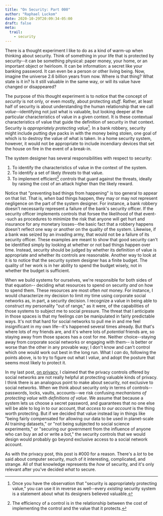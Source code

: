 ```yaml
---
title: "On Security: Part 000"
author: "Raphael Luckom"
date: 2020-10-29T20:09:34-05:00
draft: false
meta:
  trail:
    - security
---
```

There is a thought experiment I like to do as a kind of warm-up when
thinking about security. Think of something in your life that is protected
by security--it can be something physical: paper money, your home,
or an important object or heirloom. It can be information: a secret
like your banking password. It can even be a person or other living
being. Now, imagine the universe 2.6 billion years from now. Where is that thing?
What state is it in? Is it still valuable in the same way, or will its
value have changed or disappeared?

The purpose of this thought experiment is to notice that the concept of
_security_ is not only, or even mostly, about protecting _stuff_. Rather,
at least half of security is about understanding the human relationship
that we call _value_--identifying not just what is valuable, but looking
deeper at the particular characteristics of value in a given
context. It is these contextual characteristics of value that guide the
definition of security in that context. Security is _appropriately protecting
value_[^1]. In a bank robbery, security might include putting dye packs in with 
the money being stolen, one goal of which is to destroy the value of what is taken. 
In a home security system, however, it would not be appropriate to include
incendiary devices that set the house on fire in the event of a break-in. 

The system designer has several responsibilities with respect to security:

1. To identify the characteristics of value in the context of the system.
2. To identify a set of likely _threats_ to that value.
3. To implement efficient[^2] _controls_ that guard against the threats, ideally by raising the cost of an attack higher than the likely reward.

Notice that "preventing bad things from happening" is too general to appear
on that list. That is, _when_ bad things happen, they may or may not represent
negligence on the part of the system designer. For instance, a bank
robbery doesn't necessarily represent a failure of the bank's security
officer. If the security officer implements controls that forsee the likelihood of that
event--such as procedures to minimize the risk that anyone will get hurt and insurance
for any monetary losses--the basic fact that a robbery happens doesn't reflect one
way or another on the quality of the system. Likewise, if a bank was seized by an invading
army, that would not be a failure of its security officer. These examples are meant 
to show that good security can't be identified simply by looking at whether or not bad
things happen over time. Instead, security should be judged by whether its definition 
of value is appropriate and whether its controls are reasonable. Another way to look
at it is to notice that the security system designer has a finite budget. The quality
of her work is in her ability to spend the budget wisely, not in whether the budget is
sufficient.

When we build systems for ourselves, we're responsible for both sides of that equation--
deciding what resources to spend on security _and_ on how to spend them. These resources
are most often _not_ money. For instance, I would characterize my decision to limit my
time using corporate social networks as, in part, a security decision. I recognize a value
in being able to construct my personality "out of range," as it were, of the capabilities
of those systems to subject me to social pressure. The threat that I anticipate in those
spaces is that my feelings _can_ be manipulated in fairly predictable ways. It's not that
hard for social networks to pull me in and me feel insignificant in my own life--it's happened
several times already. But that's where lots of my
friends are, and it's where lots of _potential_ friends are, so staying away from those spaces
has a cost for me. Neither choice--staying away from corporate social networks or engaging with them--
is better or worse than the other in any provable way; I don't know and can't control which one
would work out best in the long run. What I _can_ do, following the points above, is to
try to figure out what I _value_, and adopt the posture that seems most likely to protect it.

In my last post, [on privacy](https://www.raphaelluckom.com/posts/on_privacy_000.html), I 
claimed that the privacy controls offered by social networks are not really
helpful at protecting valuable kinds of privacy. I think there is an analogous point to make
about security, not exclusive to social networks. When we think about security only in terms
of controls--passwords, locks, vaults, accounts--we risk confusing _mechanisms of protecting value_
with _definitions of value_. We assume that because a system lets us choose a secret password,
and guarantees that no one else will be able to log in to our account, that _access to our account_
is the thing worth protecting. But if we decided that value instead lay in things like "being fairly compensated for allowing
our data to be used in planet-scale AI training datasets," or "not being subjected to social science
experiments," or "securing our government from the influence of anyone who can buy an ad or write a bot," the security
controls that we would design would probably go beyond exclusive access to a social network account.

As with the privacy post, this post is #000 for a reason. There's a _lot_ to be said about computer
security, much of it interesting, complicated, and strange. All of that knowledge represents
the _how_ of security, and it's only relevant after you've decided _what_ to secure.

[^1]: Once you have the observation that "security is appropriately protecting value," you can use it in reverse as well--every _existing_ security system is a statement about what its designers believed valuable.
[^2]: The efficiency of a control is in the relationship between the cost of implementing the control and the value that it protects.
